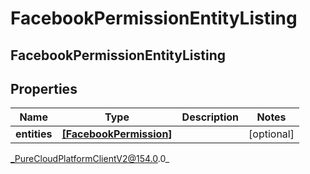 # FacebookPermissionEntityListing

## FacebookPermissionEntityListing

## Properties

|Name | Type | Description | Notes|
|------------ | ------------- | ------------- | -------------|
| **entities** | [**[FacebookPermission]**](FacebookPermission) |  | [optional] |



_PureCloudPlatformClientV2@154.0.0_
